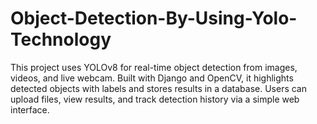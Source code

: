 # Object-Detection-By-Using-Yolo-Technology
This project uses YOLOv8 for real-time object detection from images, videos, and live webcam. Built with Django and OpenCV, it highlights detected objects with labels and stores results in a database. Users can upload files, view results, and track detection history via a simple web interface.

